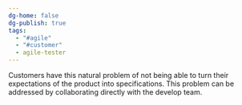 ```yaml
---
dg-home: false
dg-publish: true
tags:
  - "#agile"
  - "#customer"
  - agile-tester
---
```

Customers have this natural problem of not being able to turn their expectations of the product into specifications. 
This problem can be addressed by collaborating directly with the develop team.
